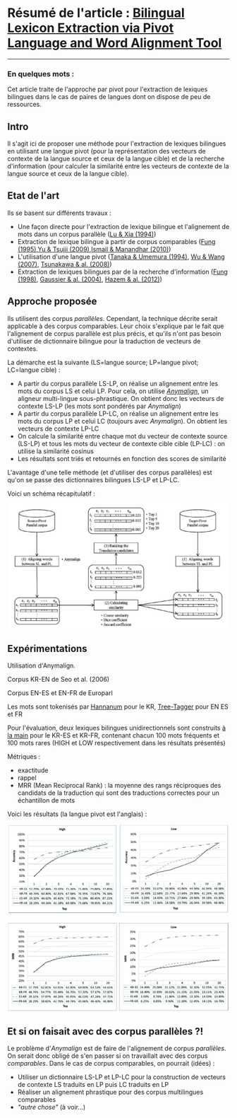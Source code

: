 # Résumé de l'article : [Bilingual Lexicon Extraction via Pivot Language and Word Alignment Tool](http://www.aclweb.org/anthology/W13-2502)
---------

### En quelques mots : 
Cet article traite de l'approche par pivot pour l'extraction de lexiques bilingues dans le cas de paires de langues dont on dispose de peu de ressources.


## Intro
Il s'agit ici de proposer une méthode pour l'extraction de lexiques bilingues en utilisant une langue pivot (pour la représentation des vecteurs de contexte de la langue source et ceux de la langue cible) et de la recherche d'information (pour calculer la similarité entre les vecteurs de contexte de la langue source et ceux de la langue cible). 





## Etat de l'art
Ils se basent sur différents travaux :
* Une façon directe pour l'extraction de lexique bilingue et l'alignement de mots dans un corpus parallèle ([Lu & Xia (1994)](http://info.cse.ust.hk/~dekai/library/WU_Dekai/amta94.Wu_Xia.ps))
* Extraction de lexique bilingue à partir de corpus comparables ([Fung (1995)](http://academiccommons.columbia.edu/download/fedora_content/download/ac:159888/CONTENT/fung_95a.pdf),[Yu & Tsujii (2009)](http://www.mt-archive.info/MTS-2009-Yu.pdf),[Ismail & Manandhar (2010)](http://www.aclweb.org/anthology/C/C10/C10-2055.pdf))
* L'utilisation d'une langue pivot ([Tanaka & Umemura (1994)](http://dl.acm.org/citation.cfm?id=991937), [Wu & Wang (2007)](http://link.springer.com/article/10.1007/s10590-008-9041-6#page-1), [Tsunakawa & al. (2008)](http://www.mt-archive.info/LREC-2008-Tsunakawa.pdf))
* Extraction de lexiques bilingues par de la recherche d'information ([Fung (1998)](http://link.springer.com/chapter/10.1007/3-540-49478-2_1#page-2), [Gaussier & al. (2004)](http://dl.acm.org/citation.cfm?id=1219022), [Hazem & al. (2012)](http://lrec.elra.info/proceedings/lrec2012/pdf/784_Paper.pdf))




## Approche proposée

Ils utilisent des corpus *parallèles*. Cependant, la technique décrite serait applicable à des corpus comparables. Leur choix s'explique par le fait que l'alignement de corpus parallèle est plus précis, et qu'ils n'ont pas besoin d'utiliser de dictionnaire bilingue pour la traduction de vecteurs de contextes.

La démarche est la suivante (LS=langue source; LP=langue pivot; LC=langue cible) :
* A partir du corpus parallèle LS-LP, on réalise un alignement entre les mots du corpus LS et celui LP. Pour cela, on utilise [_Anymalign_](http://anymalign.limsi.fr/), un aligneur multi-lingue sous-phrastique. On obtient donc les vecteurs de contexte LS-LP (les mots sont pondérés par _Anymalign_)
* A partir du corpus parallèle LP-LC, on réalise un alignement entre les mots du corpus LP et celui LC (toujours avec _Anymalign_). On obtient les vecteurs de contexte LP-LC
* On calcule la similarité entre chaque mot du vecteur de contexte source (LS-LP) et tous les mots du vecteur de contexte cible cible (LP-LC) : on utilise la similarité cosinus
* Les résultats sont triés et retournés en fonction des scores de similarité

L'avantage d'une telle méthode (et d'utiliser des corpus parallèles) est qu'on se passe des dictionnaires bilingues LS-LP et LP-LC.

Voici un schéma récapitulatif :

![alt text][fig1]



## Expérimentations

Utilisation d'Anymalign.

Corpus KR-EN de Seo et al. (2006)

Corpus EN-ES et EN-FR de Europarl

Les mots sont tokenisés par [Hannanum](http://kldp.net/projects/hannanum) pour le KR, [Tree-Tagger](http://www.ims.uni-stuttgart.de/projekte/corplex/TreeTagger) pour EN ES et FR

Pour l'évaluation, deux lexiques bilingues unidirectionnels sont construits [à la main](http://dic.anver.com) pour le KR-ES et KR-FR, contenant chacun 100 mots fréquents et 100 mots rares (HIGH et LOW respectivement dans les résultats présentés)

Métriques :
* exactitude
* rappel
* MRR (Mean Reciprocal Rank) : la moyenne des rangs réciproques des candidats de la traduction qui sont des traductions correctes pour un échantillon de mots

Voici les résultats (la langue pivot est l'anglais) :

![alt text][fig2]

![alt text][fig3]





## Et si on faisait avec des corpus parallèles ?!

Le problème d'_Anymalign_ est de faire de l'alignement de corpus *parallèles*. On serait donc obligé de s'en passer si on travaillait avec des corpus *comparables*. Dans le cas de corpus comparables, on pourrait (idées) :
* Utiliser un dictionnaire LS-LP et LP-LC pour la construction de vecteurs de contexte LS traduits en LP puis LC traduits en LP
* Réaliser un alignement phrastique pour des corpus multilingues comparables
* _"autre chose"_ (à voir...)





[fig1]: https://github.com/allinard/Multi-alignement-en-corpus-comparables/blob/master/Articles/images/KwonSeoKim13Fig1.png "Structure générale de la méthode proposée"
[fig2]: https://github.com/allinard/Multi-alignement-en-corpus-comparables/blob/master/Articles/images/KwonSeoKim13Fig2.png "Exactitude de la méthode proposée"
[fig3]: https://github.com/allinard/Multi-alignement-en-corpus-comparables/blob/master/Articles/images/KwonSeoKim13Fig3.png "MRR de la méthode proposée"
